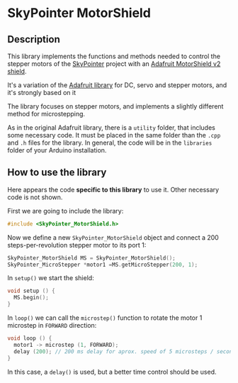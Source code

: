 # SkyPointer MotorShield
## Description
This library implements the functions and methods needed to control the stepper motors of the [SkyPointer](https://github.com/juanmb/skypointer) project with an [Adafruit MotorShield v2 shield](https://www.adafruit.com/products/1438).

It's a variation of the [Adafruit library](https://github.com/adafruit/Adafruit_Motor_Shield_V2_Library) for DC, servo and stepper motors, and it's strongly based on it

The library focuses on stepper motors, and implements a slightly different method for microstepping.

As in the original Adafruit library, there is a `utility` folder, that includes some necessary code. It must be placed in the same folder than the `.cpp` and `.h` files for the library. In general, the code will be in the ```libraries``` folder of your Arduino installation.

## How to use the library
Here appears the code **specific to this library** to use it. Other necessary code is not shown.

First we are going to include the library:
```C++
#include <SkyPointer_MotorShield.h>
```

Now we define a new `SkyPointer_MotorShield` object and connect a 200 steps-per-revolution stepper motor to its port 1:
```C++
SkyPointer_MotorShield MS = SkyPointer_MotorShield();
SkyPointer_MicroStepper *motor1 =MS.getMicroStepper(200, 1);
```

In ```setup()``` we start the shield:

```C++
void setup () {
  MS.begin();
}
```
In ```loop()``` we can call the ```microstep()``` function to rotate the motor 1 microstep in ```FORWARD``` direction:
```C++
void loop () {
  motor1 -> microstep (1, FORWARD);
  delay (200); // 200 ms delay for aprox. speed of 5 microsteps / second
}
```
In this case, a ```delay()``` is used, but a better time control should be used.
